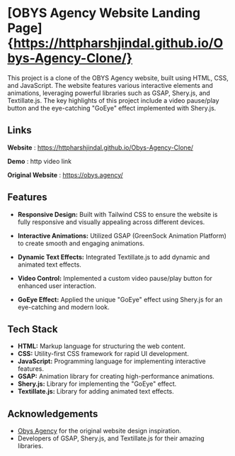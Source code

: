 
# [OBYS Agency Website Landing Page]{https://httpharshjindal.github.io/Obys-Agency-Clone/}

This project is a clone of the OBYS Agency website, built using HTML, CSS, and JavaScript. The website features various interactive elements and animations, leveraging powerful libraries such as GSAP, Shery.js, and Textillate.js. The key highlights of this project include a video pause/play button and the eye-catching "GoEye" effect implemented with Shery.js.



## Links

**Website** : https://httpharshjindal.github.io/Obys-Agency-Clone/

**Demo** : http video link 

**Original Website** : https://obys.agency/


## Features

- **Responsive Design:** Built with Tailwind CSS to ensure the website is fully responsive and visually appealing across different devices.

- **Interactive Animations:** Utilized GSAP (GreenSock Animation Platform) to create smooth and engaging animations.
- **Dynamic Text Effects:** Integrated Textillate.js to add dynamic and animated text effects.
- **Video Control:** Implemented a custom video pause/play button for enhanced user interaction.
- **GoEye Effect:** Applied the unique "GoEye" effect using Shery.js for an eye-catching and modern look.


## Tech Stack

- **HTML:** Markup language for structuring the web content.
- **CSS:** Utility-first CSS framework for rapid UI development.
- **JavaScript:** Programming language for implementing interactive features.
- **GSAP:** Animation library for creating high-performance animations.
- **Shery.js:** Library for implementing the "GoEye" effect.
- **Textillate.js:** Library for adding animated text effects.


## Acknowledgements

- [Obys Agency](https://obys.agency/) for the original website design inspiration.
- Developers of GSAP, Shery.js, and Textillate.js for their amazing libraries.
